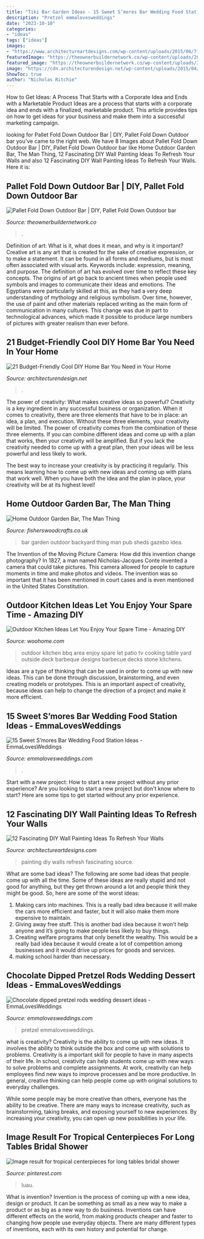 ```yaml
---
title: "Tiki Bar Garden Ideas - 15 Sweet S’mores Bar Wedding Food Station Ideas"
description: "Pretzel emmalovesweddings"
date: "2023-10-10"
categories:
- "ideas"
tags: ["ideas"]
images:
- "https://www.architectureartdesigns.com/wp-content/uploads/2015/06/713-630x945.jpg"
featuredImage: "https://theownerbuildernetwork.co/wp-content/uploads/2014/04/Pallet_Fold_Down_Outdoor_Bar5.jpg"
featured_image: "https://theownerbuildernetwork.co/wp-content/uploads/2014/04/Pallet_Fold_Down_Outdoor_Bar5.jpg"
image: "https://cdn.architecturendesign.net/wp-content/uploads/2015/04/AD-DIY-Home-Bar-12.jpg"
ShowToc: true
author: "Nicholas Ritchie"
---
```



How to Get Ideas: A Process That Starts with a Corporate Idea and Ends with a Marketable Product
Ideas are a process that starts with a corporate idea and ends with a finalized, marketable product. This article provides tips on how to get ideas for your business and make them into a successful marketing campaign.

	

		
looking for Pallet Fold Down Outdoor Bar | DIY, Pallet Fold Down Outdoor bar you've came to the right web. We have 8 Images about Pallet Fold Down Outdoor Bar | DIY, Pallet Fold Down Outdoor bar like Home Outdoor Garden Bar, The Man Thing, 12 Fascinating DIY Wall Painting Ideas To Refresh Your Walls and also 12 Fascinating DIY Wall Painting Ideas To Refresh Your Walls. Here it is:
		
    
## Pallet Fold Down Outdoor Bar | DIY, Pallet Fold Down Outdoor Bar

<img loading=lazy src="https://theownerbuildernetwork.co/wp-content/uploads/2014/04/Pallet_Fold_Down_Outdoor_Bar5.jpg" onerror="this.onerror=null;this.src='https://tse4.mm.bing.net/th?id=OIP.P3jtKX-aQMY9u-k6mjwCHAHaJ4&amp;pid=15.1';" alt="Pallet Fold Down Outdoor Bar | DIY, Pallet Fold Down Outdoor bar">

_Source: theownerbuildernetwork.co_

>. 

	

Definition of art: What is it, what does it mean, and why is it important?
Creative art is any art that is created for the sake of creative expression, or to make a statement. It can be found in all forms and mediums, but is most often associated with visual arts. Keywords include: expression, meaning, and purpose. The definition of art has evolved over time to reflect these key concepts.
The origins of art go back to ancient times when people used symbols and images to communicate their ideas and emotions. The Egyptians were particularly skilled at this, as they had a very deep understanding of mythology and religious symbolism. Over time, however, the use of paint and other materials replaced writing as the main form of communication in many cultures. This change was due in part to technological advances, which made it possible to produce large numbers of pictures with greater realism than ever before.

    
## 21 Budget-Friendly Cool DIY Home Bar You Need In Your Home

<img loading=lazy src="https://cdn.architecturendesign.net/wp-content/uploads/2015/04/AD-DIY-Home-Bar-12.jpg" onerror="this.onerror=null;this.src='https://tse4.mm.bing.net/th?id=OIP.C7JXWOOPfJdvmISp2cI5hQHaJ6&amp;pid=15.1';" alt="21 Budget-Friendly Cool DIY Home Bar You Need in Your Home">

_Source: architecturendesign.net_

>. 

	

The power of creativity: What makes creative ideas so powerful?
Creativity is a key ingredient in any successful business or organization. When it comes to creativity, there are three elements that have to be in place: an idea, a plan, and execution. Without these three elements, your creativity will be limited. 
The power of creativity comes from the combination of these three elements. If you can combine different ideas and come up with a plan that works, then your creativity will be amplified. But if you lack the creativity needed to come up with a great plan, then your ideas will be less powerful and less likely to work. 

The best way to increase your creativity is by practicing it regularly. This means learning how to come up with new ideas and coming up with plans that work well. When you have both the idea and the plan in place, your creativity will be at its highest level!

    
## Home Outdoor Garden Bar, The Man Thing

<img loading=lazy src="http://www.fisherswoodcrafts.co.uk/images/barwebsite450x600.jpg" onerror="this.onerror=null;this.src='https://tse1.mm.bing.net/th?id=OIP.zOcfGlaCPJKWa7AvGF2R0QAAAA&amp;pid=15.1';" alt="Home Outdoor Garden Bar, The Man Thing">

_Source: fisherswoodcrafts.co.uk_

>bar garden outdoor backyard thing man pub sheds gazebo idea. 

	

The Invention of the Moving Picture Camera: How did this invention change photography?
In 1827, a man named Nicholas-Jacques Conte invented a camera that could take pictures. This camera allowed for people to capture moments in time and make photos and videos. The invention was so important that it has been mentioned in court cases and is even mentioned in the United States Constitution.

    
## Outdoor Kitchen Ideas Let You Enjoy Your Spare Time - Amazing DIY

<img loading=lazy src="http://www.woohome.com/wp-content/uploads/2014/02/outdoor-kitchen-15.jpg" onerror="this.onerror=null;this.src='https://tse2.mm.bing.net/th?id=OIP.aBX0IHzMpmdlZpbli8pgXgHaJ4&amp;pid=15.1';" alt="Outdoor Kitchen Ideas Let You Enjoy Your Spare Time - Amazing DIY">

_Source: woohome.com_

>outdoor kitchen bbq area enjoy spare let patio tv cooking table yard outside deck barbeque designs barbecue decks stone kitchens. 

	

Ideas are a type of thinking that can be used in order to come up with new ideas. This can be done through discussion, brainstorming, and even creating models or prototypes. This is an important aspect of creativity, because ideas can help to change the direction of a project and make it more efficient.

    
## 15 Sweet S’mores Bar Wedding Food Station Ideas - EmmaLovesWeddings

<img loading=lazy src="http://emmalovesweddings.com/wp-content/uploads/2017/12/rustic-wedding-S’mores-Bar-food-station-ideas.jpg" onerror="this.onerror=null;this.src='https://tse3.mm.bing.net/th?id=OIP.AVrMEatUPCxMQsncehdkywHaLH&amp;pid=15.1';" alt="15 Sweet S’mores Bar Wedding Food Station Ideas - EmmaLovesWeddings">

_Source: emmalovesweddings.com_

>. 

	

Start with a new project: How to start a new project without any prior experience?
Are you looking to start a new project but don't know where to start? Here are some tips to get started without any prior experience.

    
## 12 Fascinating DIY Wall Painting Ideas To Refresh Your Walls

<img loading=lazy src="https://www.architectureartdesigns.com/wp-content/uploads/2015/06/713-630x945.jpg" onerror="this.onerror=null;this.src='https://tse1.mm.bing.net/th?id=OIP.e3HIOSilWXy3kgMj5ARM4wHaLH&amp;pid=15.1';" alt="12 Fascinating DIY Wall Painting Ideas To Refresh Your Walls">

_Source: architectureartdesigns.com_

>painting diy walls refresh fascinating source. 

	

What are some bad ideas?
The following are some bad ideas that people come up with all the time. Some of these ideas are really stupid and not good for anything, but they get thrown around a lot and people think they might be good. So, here are some of the worst ideas:
1) Making cars into machines. This is a really bad idea because it will make the cars more efficient and faster, but it will also make them more expensive to maintain.
2) Giving away free stuff. This is another bad idea because it won’t help anyone and it’s going to make people less likely to buy things.
3) Creating welfare programs that only benefit the wealthy. This would be a really bad idea because it would create a lot of competition among businesses and it would drive up prices for goods and services.
4) making school harder than necessary.

    
## Chocolate Dipped Pretzel Rods Wedding Dessert Ideas - EmmaLovesWeddings

<img loading=lazy src="https://emmalovesweddings.com/wp-content/uploads/2017/11/Chocolate-dipped-pretzel-rods-wedding-dessert-ideas.jpg" onerror="this.onerror=null;this.src='https://tse1.mm.bing.net/th?id=OIP.kByTgYxk2RHSPXeU9uIlmwHaLH&amp;pid=15.1';" alt="Chocolate dipped pretzel rods wedding dessert ideas - EmmaLovesWeddings">

_Source: emmalovesweddings.com_

>pretzel emmalovesweddings. 

	

what is creativity?
Creativity is the ability to come up with new ideas. It involves the ability to think outside the box and come up with solutions to problems.
Creativity is a important skill for people to have in many aspects of their life. In school, creativity can help students come up with new ways to solve problems and complete assignments. At work, creativity can help employees find new ways to improve processes and be more productive. In general, creative thinking can help people come up with original solutions to everyday challenges.

While some people may be more creative than others, everyone has the ability to be creative. There are many ways to increase creativity, such as brainstorming, taking breaks, and exposing yourself to new experiences. By increasing your creativity, you can open up new possibilities in your life.

    
## Image Result For Tropical Centerpieces For Long Tables Bridal Shower

<img loading=lazy src="https://i.pinimg.com/736x/1b/6e/d8/1b6ed890d0af70c30e81772aa8e868c6.jpg" onerror="this.onerror=null;this.src='https://tse2.mm.bing.net/th?id=OIP.mAMZK8sOKgjl9WW3fy_nnwHaLH&amp;pid=15.1';" alt="Image result for tropical centerpieces for long tables bridal shower">

_Source: pinterest.com_

>luau. 

	

What is invention?
Invention is the process of coming up with a new idea, design or product. It can be something as small as a new way to make a product or as big as a new way to do business. Inventions can have different effects on the world, from making products cheaper and faster to changing how people use everyday objects. There are many different types of inventions, each with its own history and potential for change.

